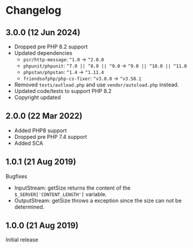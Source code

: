 # Changelog

## 3.0.0 (12 Jun 2024)

- Dropped pre PHP 8.2 support
- Updated dependencies
  - `psr/http-message`: `^1.0` -> `^2.0.0`
  - `phpunit/phpunit`: `^7.0 || ^8.0 || ^9.0` -> `^9.0 || ^10.0 || ^11.0`
  - `phpstan/phpstan`: `^1.4` -> `^1.11.4`
  - `friendsofphp/php-cs-fixer`: `^v3.8.0` -> `^v3.58.1`
- Removed `tests/autload.php` and use `vendor/autoload.php` instead.
- Updated code/tests to support PHP 8.2
- Copyright updated

## 2.0.0 (22 Mar 2022)

- Added PHP8 support
- Dropped pre PHP 7.4 support
- Added SCA

## 1.0.1 (21 Aug 2019)

Bugfixes
- InputStream: getSize returns the content of the `$_SERVER['CONTENT_LENGTH']` variable. 
- OutputStream: getSize throws a exception since the size can not be determined.

## 1.0.0 (21 Aug 2019)

Initial release
